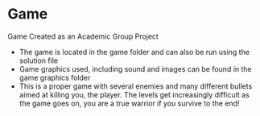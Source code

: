 # Game
Game Created as an Academic Group Project
- The game is located in the game folder and can also be run using the solution file
- Game graphics used, including sound and images can be found in the game graphics folder
- This is a proper game with several enemies and many different bullets aimed at killing
you, the player. The levels get increasingly difficult as the game goes on, you are a true 
warrior if you survive to the end!
